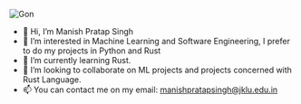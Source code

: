 ![Gon](https://i.pinimg.com/236x/ba/33/f8/ba33f8508e350d94b4ea86f097af6605--dinosaurs-manga.jpg)




- 👋 Hi, I’m Manish Pratap Singh
- 👀 I’m interested in Machine Learning and Software Engineering, I prefer to do my projects in Python and Rust
- 🌱 I’m currently learning Rust.
- 💞️ I’m looking to collaborate on ML projects and projects concerned with Rust Language.
- 📫 You can contact me on my email: manishpratapsingh@jklu.edu.in

<!---
cepheidloom/cepheidloom is a ✨ special ✨ repository because its `README.md` (this file) appears on your GitHub profile.
You can click the Preview link to take a look at your changes.
--->
